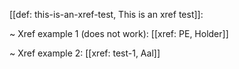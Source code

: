 [[def: this-is-an-xref-test, This is an xref test]]:

~ Xref example 1 (does not work): [[xref: PE, Holder]]

~ Xref example 2: [[xref: test-1, Aal]]
